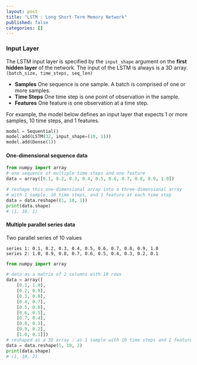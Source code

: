 ```yaml
---
layout: post
title: "LSTM : Long Short-Term Memory Network"
published: false
categories: []
---
```


### Input Layer
The LSTM input layer is specified by the `input_shape` argument on the **first hidden layer** of the network.
The input of the LSTM is always is a 3D array. `(batch_size, time_steps, seq_len)`

* **Samples** One sequence is one sample. A batch is comprised of one or more samples.
* **Time Steps** One time step is one point of observation in the sample.
* **Features** One feature is one observation at a time step.

For example, the model below defines an input layer that expects 1 or more samples, 10 time steps, and 1 features.

```python
model = Sequential()
model.add(LSTM(32, input_shape=(10, 1)))
model.add(Dense(1))
```

#### One-dimensional sequence data

```python
from numpy import array
# one sequence of multiple time steps and one feature
data = array([0.1, 0.2, 0.3, 0.4, 0.5, 0.6, 0.7, 0.8, 0.9, 1.0])

# reshape this one-dimensional array into a three-dimensional array
# with 1 sample, 10 time steps, and 1 feature at each time step
data = data.reshape((1, 10, 1))
print(data.shape)
# (1, 10, 1)
```

#### Multiple parallel series data
Two parallel series of 10 values
```
series 1: 0.1, 0.2, 0.3, 0.4, 0.5, 0.6, 0.7, 0.8, 0.9, 1.0
series 2: 1.0, 0.9, 0.8, 0.7, 0.6, 0.5, 0.4, 0.3, 0.2, 0.1
```


```python
from numpy import array

# data as a matrix of 2 columns with 10 rows
data = array([
	[0.1, 1.0],
	[0.2, 0.9],
	[0.3, 0.8],
	[0.4, 0.7],
	[0.5, 0.6],
	[0.6, 0.5],
	[0.7, 0.4],
	[0.8, 0.3],
	[0.9, 0.2],
	[1.0, 0.1]])
# reshaped as a 3D array : as 1 sample with 10 time steps and 2 features    
data = data.reshape(1, 10, 2)
print(data.shape)
# (1, 10, 2)
```
